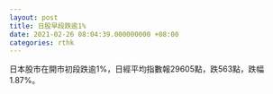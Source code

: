 ```yaml
---
layout: post
title: 日股早段跌逾1%
date: 2021-02-26 08:04:39.000000000 +08:00
categories: rthk
---
```


日本股市在開市初段跌逾1%，日經平均指數報29605點，跌563點，跌幅1.87%。
